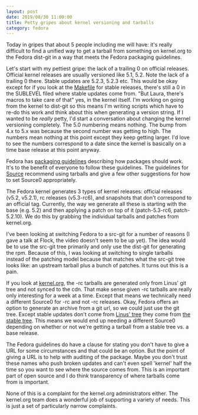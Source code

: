 ```yaml
---
layout: post
date: 2019/08/30 11:00:00
title: Petty gripes about kernel versioning and tarballs
category: fedora
---
```

Today in gripes that about 5 people including me will have: it's really
difficult to find a unified way to get a tarball from something on kernel.org
to the Fedora dist-git in a way that meets the Fedora packaging guidelines.

Let's start with my pettiest gripe: the lack of a trailing 0 on official
releases. Official kernel releases are usually versioned like 5.1, 5.2. Note
the lack of a trailing 0 there. Stable updates are 5.2.3, 5.2.3 etc. This
would be okay except for if you look at the [Makefile](https://git.kernel.org/pub/scm/linux/kernel/git/torvalds/linux.git/tree/Makefile?h=v5.2)
for stable releases, there's still a 0 in the SUBLEVEL filed where stable
updates come from. "But Laura, there's macros to take care of that" yes, in
the kernel itself. I'm working on going from the kernel to dist-git so this
means I'm writing scripts which have to re-do this work and think about this
when generating a version string. If I wanted to be _really_ petty, I'd
start a conversation about changing the kernel versioning completely. The
5.0 numbering means nothing. The bump from 4.x to 5.x was because the second
number was getting to high. The numbers mean nothing at this point except
they keep getting larger. I'd love to see the numbers correspond to a date
since the kernel is basically on a time base release at this point anyway.

Fedora has [packaging guidelines](https://docs.fedoraproject.org/en-US/packaging-guidelines/)
describing how packages should work. It's to the benefit of everyone to follow
these guidelines. The guidelines for [Source](https://docs.fedoraproject.org/en-US/packaging-guidelines/SourceURL/)
recommend using tarballs and give a few other suggestions for how to set
Source0 appropriately.

The Fedora kernel generates 3 types of kernel releases: official releases
(v5.2, v5.2.1), rc releases (v5.3-rc6), and snapshots that don't correspond
to an official tag. Currently, the way we generate all these is starting
with the base (e.g. 5.2) and then applying a patch on top of it (patch-5.3-rc6,
patch-5.2.10). We do this by grabbing the individual tarballs and patches from
kernel.org.

I've been looking at switching Fedora to a src-git for a number of reasons
(I gave a talk at Flock, the video doesn't seem to be up yet). The idea would
be to use the src-git tree primarily and only use the dist-git for generating
the rpm. Because of this, I was looking at switching to single tarballs
instead of the patching model because that matches what the src-git tree
looks like: an upstream tarball plus a bunch of patches. It turns out this
is a pain.

If you look at [kernel.org](https://www.kernel.org/), the -rc tarballs are
generated only from Linus' git tree and not synced to the cdn. That make sense
given -rc tarballs are really only interesting for a week at a time. Except
that means we technically need a different Source0 for -rc and not -rc releases.
Okay, Fedora offers an option to generate an archive from a git url, so
we could just use the git tree. Except stable updates don't come from
[Linus' tree](https://git.kernel.org/pub/scm/linux/kernel/git/torvalds/linux.git/)
they come from [the stable tree](https://git.kernel.org/pub/scm/linux/kernel/git/stable/linux.git/).
This means we would end up needing a different Source0 depending on whether
or not we're getting a tarball from a stable tree vs. a base release.

The Fedora guidelines do have a clause for stating you don't have to give
a URL for some circumstances and that could be an option. But the point of
giving a URL is to help with auditing of the package. Maybe you don't trust
these names who push broken updates and can't even spell 'kernel' half the
time so you want to see where the source comes from. This is an important
part of open source and I do think transparency of where tarballs come from
is important.

None of this is a complaint for the kernel.org administrators either. The
kernel.org team does a wonderful job of supporting a variety of needs. This
is just a set of particularly narrow complaints.
